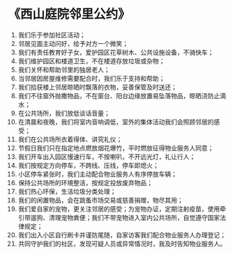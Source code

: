 # 《西山庭院邻里公约》

1.	我们乐于参加社区活动；
2.	邻居见面主动问好，给予对方一个微笑；
3.	我们有责任教育好子女，爱护园区花草树木、公共设施设备，不骑快车；
4.	我们维护园区和楼道卫生，不在楼道存放垃圾或杂物；
5.	我们关怀和帮助邻里的独居老人；
6.	当邻居因房屋维修需要配合时，我们乐于支持和帮助；
7.	我们拾获楼上邻居晾晒时飘落的衣物，妥善保管及时送还；
8.	我们不往窗外抛撒物品，不在窗台、阳台边缘放置易坠落物品，晾晒浇防止滴水；
9.	在公共场所，我们放低谈话音量；
10.	在清晨和夜晚，我们将室内音响调低，室外的集体活动我们会照顾邻居的感受；
11.	我们在公共场所衣着得体、讲究礼仪；
12.	节假日我们只在指定地点燃放烟花爆竹，平时燃放征得物业服务人同意；
13.	我们开车出入园区慢速行车，不按喇叭，不开远光灯，礼让行人；
14.	我们按规定方向停车，不跨线、压线，停车即熄火；
15.	小区停车紧张时，我们主动配合物业服务人有序停放车辆；
16.	保持公共场所的环境整洁，按规定投放废弃物品；
17.	我们热心环保，生活垃圾分类处理；
18.	我们的闲置物品，会在跳蚤市场交易或慈善捐赠，物尽其用；
19.	我们爱自家的宠物，更关注邻居的感受；为宠物办证，定期注射疫苗，使用牵引带遛狗、清理宠物粪便；我们不带宠物进入室内公共场所，自觉遵守国家法律规定；
20.	我们出入小区自行刷卡并谨防尾随，自家访客我们配合物业服务人办理登记；
21.	共同守护我们的社区，发现可疑人员或异常情况时，我及时告知物业服务人。